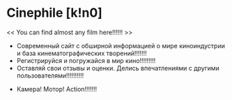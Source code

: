   # Сinephile [k!n0]
<< You can find almost any film here!!!!!! >>

- Современный сайт с обширной информацией о мире киноиндустрии и база кинематографических творений!!!!!!!
- Регистрируйся и погружайся в мир кино!!!!!!!!!
- Оставляй свои отзывы и оценки. Делись впечатлениями с другими пользователями!!!!!!!!!!

* Камера! Мотор! Action!!!!!!!
